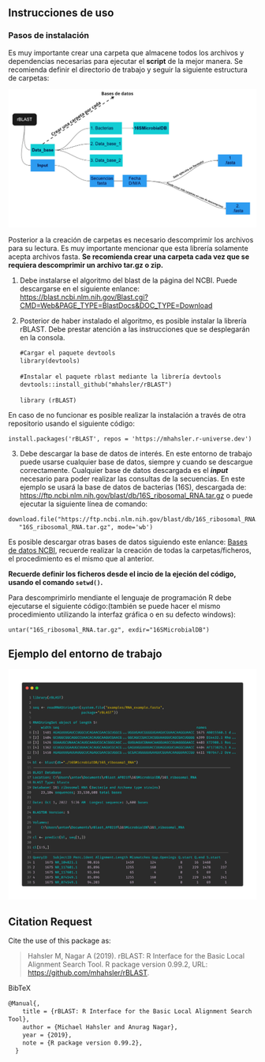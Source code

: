 ## Instrucciones de uso

### Pasos de instalación

Es muy importante crear una carpeta que almacene todos los archivos y dependencias necesarias para ejecutar el **script** de la mejor manera. Se recomienda definir el directorio de trabajo y seguir la siguiente estructura de carpetas:

![](Carpetas_ficheros.jpg)

Posterior a la creación de carpetas es necesario descomprimir los archivos para su lectura. Es muy importante mencionar que esta librería solamente acepta archivos fasta. **Se recomienda crear una carpeta cada vez que se requiera descomprimir un archivo tar.gz o zip.**

1.  Debe instalarse el algoritmo del blast de la página del NCBI. Puede descargarse en el siguiente enlance: <https://blast.ncbi.nlm.nih.gov/Blast.cgi?CMD=Web&PAGE_TYPE=BlastDocs&DOC_TYPE=Download>

2.  Posterior de haber instalado el algoritmo, es posible instalar la librería rBLAST. Debe prestar atención a las instrucciones que se desplegarán en la consola.

    ```{r}
    #Cargar el paquete devtools
    library(devtools)

    #Instalar el paquete rblast mediante la librería devtools
    devtools::install_github("mhahsler/rBLAST")

    library (rBLAST)
    ```

En caso de no funcionar es posible realizar la instalación a través de otra repositorio usando el siguiente código:

```{r}
install.packages('rBLAST', repos = 'https://mhahsler.r-universe.dev')
```

3.  Debe descargar la base de datos de interés. En este entorno de trabajo puede usarse cualquier base de datos, siempre y cuando se descargue correctamente. Cualquier base de datos descargada es el ***input*** necesario para poder realizar las consultas de la secuencias. En este ejemplo se usará la base de datos de bacterias (16S), descargada de: <https://ftp.ncbi.nlm.nih.gov/blast/db/16S_ribosomal_RNA.tar.gz> o puede ejecutar la siguiente línea de comando:

```{r}
download.file("https://ftp.ncbi.nlm.nih.gov/blast/db/16S_ribosomal_RNA.tar.gz",
   "16S_ribosomal_RNA.tar.gz", mode='wb')
```

Es posible descargar otras bases de datos siguiendo este enlance: [Bases de datos NCBI](https://ftp.ncbi.nlm.nih.gov/blast/db/), recuerde realizar la creación de todas la carpetas/ficheros, el procedimiento es el mismo que al anterior.

**Recuerde definir los ficheros desde el incio de la ejeción del código, usando el comando `setwd()`.**

Para descomprimirlo mendiante el lenguaje de programación R debe ejecutarse el siguiente código:(también se puede hacer el mismo procedimiento utilizando la interfaz gráfica o en su defecto windows):

```{r}
untar("16S_ribosomal_RNA.tar.gz", exdir="16SMicrobialDB")
```

## Ejemplo del entorno de trabajo
![](code.png)

## Citation Request

Cite the use of this package as:

> Hahsler M, Nagar A (2019). rBLAST: R Interface for the Basic Local Alignment Search Tool. 
> R package version 0.99.2, URL: https://github.com/mhahsler/rBLAST.

BibTeX
```  
@Manual{,
    title = {rBLAST: R Interface for the Basic Local Alignment Search Tool},
    author = {Michael Hahsler and Anurag Nagar},
    year = {2019},
    note = {R package version 0.99.2},
  }
```

